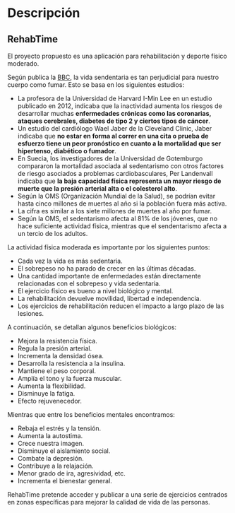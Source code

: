 # Descripción

## RehabTime 
El proyecto propuesto es una aplicación para rehabilitación y deporte físico moderado. 

Según publica la [BBC](https://www.bbc.com/mundo/noticias-56670014), la vida sendentaria es tan perjudicial para nuestro cuerpo como fumar. Esto se basa en los siguientes estudios:
- La profesora de la Universidad de Harvard I-Min Lee en un estudio publicado en 2012, indicaba que la inactividad aumenta los riesgos de desarrollar muchas **enfermedades crónicas como las coronarias, ataques cerebrales, diabetes de tipo 2 y ciertos tipos de cáncer**.
- Un estudio del cardiólogo Wael Jaber de la Cleveland Clinic, Jaber indicaba que **no estar en forma al correr en una cita o prueba de esfuerzo tiene un peor pronóstico en cuanto a la mortalidad que ser hipertenso, diabético o fumador**.
- En Suecia, los investigadores de la Universidad de Gotemburgo compararon la mortalidad asociada al sedentarismo con otros factores de riesgo asociados a problemas cardiobasculares, Per Landenvall indicaba que **la baja capacidad física representa un mayor riesgo de muerte que la presión arterial alta o el colesterol alto**.
- Según la OMS (Organización Mundial de la Salud), se podrían evitar hasta cinco millones de muertes al año si la población fuera más activa.
- La cifra es similar a los siete millones de muertes al año por fumar.
- Según la OMS, el sedentarismo afecta al 81% de los jóvenes, que no hace suficiente actividad física, mientras que el sendentarismo afecta a un tercio de los adultos.

La actividad física moderada es importante por los siguientes puntos:
- Cada vez la vida es más sedentaria.
- El sobrepeso no ha parado de crecer en las últimas décadas.
- Una cantidad importante de enfermedades están directamente relacionadas con el sobrepeso y vida sedentaria.
- El ejercicio físico es bueno a nivel biológico y mental. 
- La rehabilitación devuelve movilidad, libertad e independencia.
- Los ejercicios de rehabilitación reducen el impacto a largo plazo de las lesiones.


A continuación, se detallan algunos beneficios biológicos:
- Mejora la resistencia física.
- Regula la presión arterial.
- Incrementa la densidad ósea.
- Desarrolla la resistencia a la insulina.
- Mantiene el peso corporal.
- Amplía el tono y la fuerza muscular.
- Aumenta la flexibilidad.
- Disminuye la fatiga.
- Efecto rejuvenecedor.


Mientras que entre los beneficios mentales encontramos: 
- Rebaja el estrés y la tensión.
- Aumenta la autostima.
- Crece nuestra imagen.
- Disminuye el aislamiento social.
- Combate la depresión.
- Contribuye a la relajación.
- Menor grado de ira, agresividad, etc.
- Incrementa el bienestar general.

RehabTime pretende acceder y publicar a una serie de ejercicios centrados en zonas específicas para mejorar la calidad de vida de las personas.
